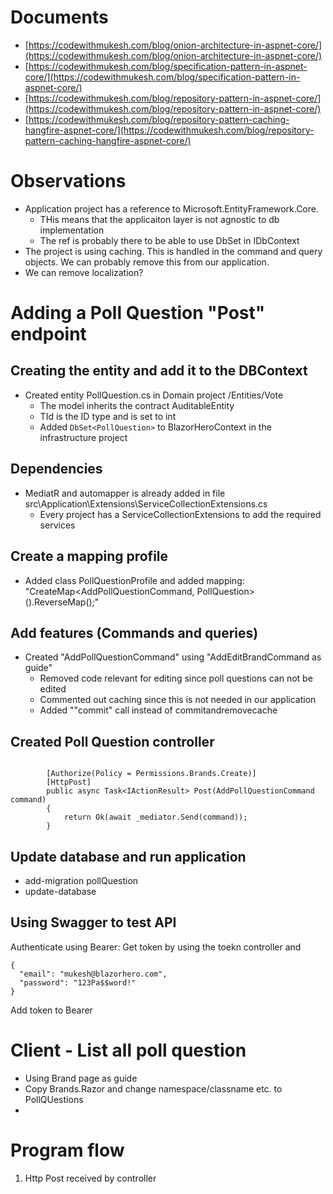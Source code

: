 
# Documents
- [https://codewithmukesh.com/blog/onion-architecture-in-aspnet-core/](https://codewithmukesh.com/blog/onion-architecture-in-aspnet-core/)
- [https://codewithmukesh.com/blog/specification-pattern-in-aspnet-core/](https://codewithmukesh.com/blog/specification-pattern-in-aspnet-core/)
- [https://codewithmukesh.com/blog/repository-pattern-in-aspnet-core/](https://codewithmukesh.com/blog/repository-pattern-in-aspnet-core/)
- [https://codewithmukesh.com/blog/repository-pattern-caching-hangfire-aspnet-core/](https://codewithmukesh.com/blog/repository-pattern-caching-hangfire-aspnet-core/)

# Observations
- Application project has a reference to Microsoft.EntityFramework.Core.
    - THis means that the applicaiton layer is not agnostic to db implementation
    - The ref is probably there to be able to use DbSet in IDbContext
- The project is using caching. This is handled in the command and query objects. We can probably remove this from our application.
- We can remove localization?


# Adding a Poll Question "Post" endpoint

## Creating the entity and add it to the DBContext
- Created entity PollQuestion.cs in Domain project /Entities/Vote
    - The model inherits the contract AuditableEntity
    - TId is the ID type and is set to int
    - Added `DbSet<PollQuestion>` to BlazorHeroContext in the infrastructure project

## Dependencies
- MediatR and automapper is already added in file src\Application\Extensions\ServiceCollectionExtensions.cs
    - Every project has a ServiceCollectionExtensions to add the required services

## Create a mapping profile
- Added class PollQuestionProfile and added mapping: "CreateMap<AddPollQuestionCommand, PollQuestion>().ReverseMap();"

## Add features (Commands and queries)
- Created "AddPollQuestionCommand" using "AddEditBrandCommand as guide"
    - Removed code relevant for editing since poll questions can not be edited
    - Commented out caching since this is not needed in our application
    - Added ""commit" call instead of commitandremovecache

## Created Poll Question controller

```

        [Authorize(Policy = Permissions.Brands.Create)]
        [HttpPost]
        public async Task<IActionResult> Post(AddPollQuestionCommand command)
        {
            return Ok(await _mediator.Send(command));
        }
```

## Update database and run application
- add-migration pollQuestion
- update-database

## Using Swagger to test API

Authenticate using Bearer:
Get token by using the toekn controller and

```
{
  "email": "mukesh@blazorhero.com",
  "password": "123Pa$$word!"
}
```

Add token to Bearer

# Client - List all poll question
- Using Brand page as guide
- Copy Brands.Razor and change namespace/classname etc. to PollQUestions
- 

# Program flow
1. Http Post received by controller